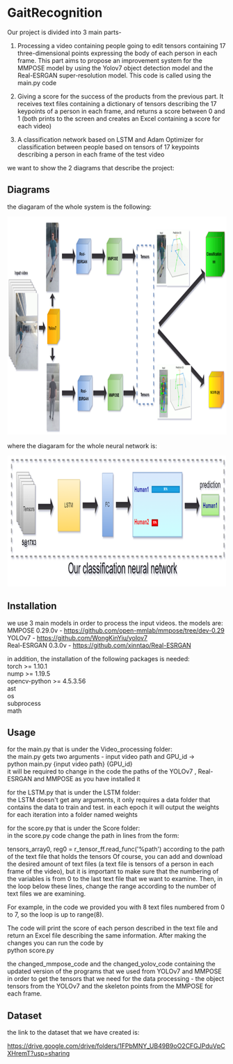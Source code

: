 # GaitRecognition

Our project is divided into 3 main parts-

1.  Processing a video containing people going to edit tensors
    containing 17 three-dimensional points expressing the body of each
    person in each frame. This part aims to propose an improvement
    system for the MMPOSE model by using the Yolov7 object detection
    model and the Real-ESRGAN super-resolution model. This code is
    called using the main.py code

2.  Giving a score for the success of the products from the previous
    part. It receives text files containing a dictionary of tensors
    describing the 17 keypoints of a person in each frame, and returns a
    score between 0 and 1 (both prints to the screen and creates an
    Excel containing a score for each video)

3.  A classification network based on LSTM and Adam Optimizer for
    classification between people based on tensors of 17 keypoints
    describing a person in each frame of the test video

we want to show the 2 diagrams that describe the project: 
## Diagrams

the diagaram of the whole system is the following:

<p align="center">
  <img height="500" src="README_imgs/SYSTEM_block_diagram.png">
</p>


where the diagaram for the whole neural network is:

<p align="center">
  <img height="300" src="README_imgs/NN_block_diagram.png">
</p>


## Installation

we use 3 main models in order to process the input videos. the models
are:<br>
MMPOSE 0.29.0v - https://github.com/open-mmlab/mmpose/tree/dev-0.29<br>
YOLOv7 - https://github.com/WongKinYiu/yolov7 <br>
Real-ESRGAN 0.3.0v - https://github.com/xinntao/Real-ESRGAN<br>

in addition, the installation of the following packages is needed:<br>
torch \>= 1.10.1<br> 
nump \>= 1.19.5 <br>
opencv-python \>= 4.5.3.56 <br>
ast <br>
os <br>
subprocess<br>
math<br>

## Usage

for the main.py that is under the Video_processing folder:<br>
the main.py gets two arguments - input video path and GPU_id -\><br> 
python main.py {input video path} {GPU_id} <br>
it will be required to change in the code the paths of the YOLOv7 , Real-ESRGAN and
MMPOSE as you have installed it

for the LSTM.py that is under the LSTM folder: <br>
the LSTM doesn't get any arguments, it only requires a
data folder that contains the data to train and test. in each epoch it
will output the weights for each iteration into a folder named weights

for the score.py that is under the Score folder:<br>
in the score.py code change the path in lines from the form:<br>

tensors_array0, reg0 = r_tensor_ff.read_func('%path') according to the
path of the text file that holds the tensors Of course, you can add and
download the desired amount of text files (a text file is tensors of a
person in each frame of the video), but it is important to make sure
that the numbering of the variables is from 0 to the last text file that
we want to examine. Then, in the loop below these lines, change the
range according to the number of text files we are examining.<br>

For example, in the code we provided you with 8 text files numbered from
0 to 7, so the loop is up to range(8).<br>

The code will print the score of each person described in the text file
and return an Excel file describing the same information. After making the changes you can run the code by <br>
python score.py<br>

the changed_mmpose_code and the changed_yolov_code containing the updated version of the programs that we used from YOLOv7 and 
MMPOSE in order to get the tensors that we need for the data processing - the object tensors from the YOLOv7 and the skeleton points 
from the MMPOSE for each frame.
## Dataset

the link to the dataset that we have created is:

https://drive.google.com/drive/folders/1FPbMNY_UB49B9oO2CFGJPduVpCXHremT?usp=sharing
